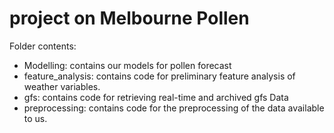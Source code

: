 

# project on Melbourne Pollen

Folder contents:
- Modelling: contains our models for pollen forecast
- feature_analysis: contains code for preliminary feature analysis of weather variables.
- gfs: contains code for retrieving real-time and archived gfs Data
- preprocessing: contains code for the preprocessing of the data available to us.
